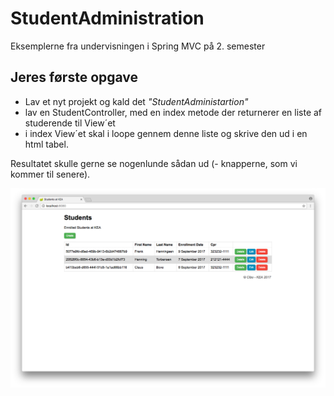 # StudentAdministration
Eksemplerne fra undervisningen i Spring MVC på 2. semester

## Jeres første opgave
* Lav et nyt projekt og kald det _"StudentAdministartion"_
* lav en StudentController, med en index metode der returnerer en liste af studerende til View´et
* i index View´et skal i loope gennem denne liste og skrive den ud i en html tabel.

Resultatet skulle gerne se nogenlunde sådan ud (- knapperne, som vi kommer til senere).

![Students](https://github.com/dat17v1/2_05_user_interface_iii/blob/master/snippets/Studentfront.png)



